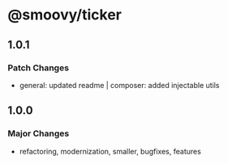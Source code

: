 # @smoovy/ticker

## 1.0.1

### Patch Changes

- general: updated readme | composer: added injectable utils

## 1.0.0

### Major Changes

- refactoring, modernization, smaller, bugfixes, features
